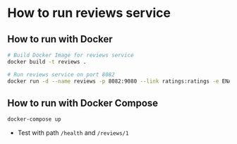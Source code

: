 # How to run reviews service

## How to run with Docker

```bash
# Build Docker Image for reviews service
docker build -t reviews .

# Run reviews service on port 8082
docker run -d --name reviews -p 8082:9080 --link ratings:ratings -e ENABLE_RATINGS=true -e "RATINGS_SERVICE=http://ratings:8080" reviews
```

## How to run with Docker Compose

```bash
docker-compose up
```

* Test with path `/health` and `/reviews/1`